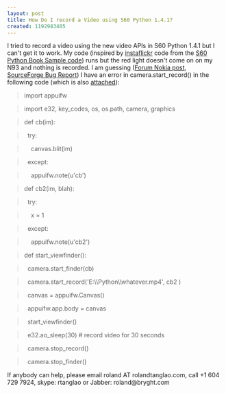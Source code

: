 ```yaml
---
layout: post
title: How Do I record a Video using S60 Python 1.4.1?
created: 1192983405
---
```

<p>I tried to record a video using the new video APIs in S60 Python 1.4.1 but I can&#39;t get it to work. My code (inspired by <a href="http://www.mobilenin.com/mobilepythonbook/examples/095-instaflickr.html">instaflickr</a> code from the <a href="http://www.mobilenin.com/mobilepythonbook/examples.html">S60 Python Book Sample code</a>) runs but the red light doesn&#39;t come on on my N93 and nothing is recorded. I am guessing (<a href="http://discussion.forum.nokia.com/forum/showthread.php?p=353890&amp;posted=1#post353890">Forum Nokia post</a>, <a href="http://sourceforge.net/tracker/index.php?func=detail&amp;aid=1817278&amp;group_id=154155&amp;atid=790646">SourceForge Bug Report</a>) I have an error in camera.start_record() in the following code (which is also <a href="/rt/sites/rolandtanglao.com/files/mvlog.py.txt">attached</a>):</p>    <blockquote> import appuifw  </blockquote><blockquote>import e32,  key_codes, os, os.path, camera, graphics  </blockquote><blockquote>def cb(im):    </blockquote><blockquote>&nbsp; try:     </blockquote><blockquote>&nbsp;&nbsp;&nbsp; canvas.blit(im)   </blockquote><blockquote>&nbsp; except:     </blockquote><blockquote>&nbsp;&nbsp;&nbsp; appuifw.note(u&#39;cb&#39;)  </blockquote><blockquote>def cb2(im, blah):    </blockquote><blockquote>&nbsp; try:     </blockquote><blockquote>&nbsp;&nbsp;&nbsp; x = 1   </blockquote><blockquote>&nbsp; except:     </blockquote><blockquote>&nbsp;&nbsp;&nbsp; appuifw.note(u&#39;cb2&#39;)  </blockquote><blockquote>def start_viewfinder():   </blockquote><blockquote>&nbsp; camera.start_finder(cb)</blockquote><blockquote>&nbsp; camera.start_record(&#39;E:\\Python\\whatever.mp4&#39;, cb2 )   </blockquote><blockquote>&nbsp; canvas = appuifw.Canvas() </blockquote><blockquote>&nbsp; appuifw.app.body = canvas </blockquote><blockquote>&nbsp; start_viewfinder()  </blockquote><blockquote>&nbsp; e32.ao_sleep(30) # record video for 30 seconds </blockquote><blockquote>&nbsp; camera.stop_record() </blockquote><blockquote>&nbsp; camera.stop_finder()  </blockquote>   <p>If anybody can help, please email roland AT rolandtanglao.com, call +1 604 729 7924, skype: rtanglao or Jabber: roland@bryght.com </p>
